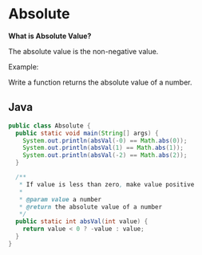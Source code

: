 # Absolute

**What is Absolute Value?**

The absolute value is the non-negative value.

Example:

Write a function returns the absolute value of a number.

## Java

```java
public class Absolute {
  public static void main(String[] args) {
    System.out.println(absVal(-0) == Math.abs(0));
    System.out.println(absVal(1) == Math.abs(1));
    System.out.println(absVal(-2) == Math.abs(2));
  }

  /**
   * If value is less than zero, make value positive
   *
   * @param value a number
   * @return the absolute value of a number
   */
  public static int absVal(int value) {
    return value < 0 ? -value : value;
  }
}
```
